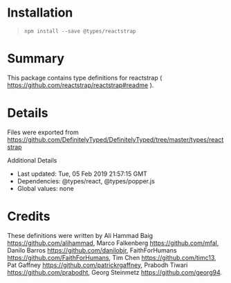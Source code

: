 # Installation
> `npm install --save @types/reactstrap`

# Summary
This package contains type definitions for reactstrap ( https://github.com/reactstrap/reactstrap#readme ).

# Details
Files were exported from https://github.com/DefinitelyTyped/DefinitelyTyped/tree/master/types/reactstrap

Additional Details
 * Last updated: Tue, 05 Feb 2019 21:57:15 GMT
 * Dependencies: @types/react, @types/popper.js
 * Global values: none

# Credits
These definitions were written by Ali Hammad Baig <https://github.com/alihammad>, Marco Falkenberg <https://github.com/mfal>, Danilo Barros <https://github.com/danilobjr>, FaithForHumans <https://github.com/FaithForHumans>, Tim Chen <https://github.com/timc13>, Pat Gaffney <https://github.com/patrickrgaffney>, Prabodh Tiwari <https://github.com/prabodht>, Georg Steinmetz <https://github.com/georg94>.
